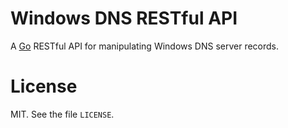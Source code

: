 # Windows DNS RESTful API
A [Go]() RESTful API for manipulating Windows DNS server records.

# License
MIT. See the file `LICENSE`.